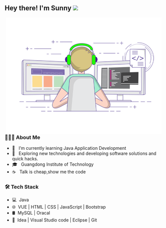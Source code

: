 <h2> Hey there! I'm Sunny <img src="https://github.com/souvikguria98/souvikguria98/blob/master/Hi.gif" width="25"></h2>
<img align="right" alt="GIF" src="https://raw.githubusercontent.com/devSouvik/devSouvik/master/gif3.gif" width="500"/>

<h3> 👨🏻‍💻 About Me </h3>

- 🔭 &nbsp; I’m currently learning Java Application Development
- 🤔 &nbsp; Exploring new technologies and developing software solutions and quick hacks.
- 🎓 &nbsp; Guangdong Institute of Technology
- ☕ &nbsp; Talk is cheap,show me the code

<h3>🛠 Tech Stack</h3>

- 💻&nbsp; Java   
- 🌐&nbsp; VUE | HTML | CSS | JavaScript | Bootstrap 
- 🛢&nbsp; MySQL | Oracal
- 🔧&nbsp; Idea | Visual Studio code | Eclipse | Git
